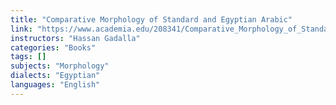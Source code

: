 ```yaml
---
title: "Comparative Morphology of Standard and Egyptian Arabic"
link: "https://www.academia.edu/208341/Comparative_Morphology_of_Standard_and_Egyptian_Arabic"
instructors: "Hassan Gadalla"
categories: "Books"
tags: []
subjects: "Morphology"
dialects: "Egyptian"
languages: "English"
---
```


